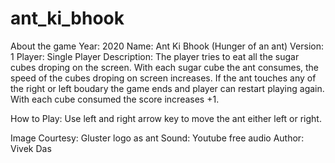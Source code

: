 # ant_ki_bhook

About the game
Year: 2020
Name: Ant Ki Bhook (Hunger of an ant)
Version: 1
Player: Single Player
Description:
    The player tries to eat all the sugar cubes droping on the screen.
    With each sugar cube the ant consumes, the speed of the cubes droping
    on screen increases.
    If the ant touches any of the right or left boudary the game ends and 
    player can restart playing again.
    With each cube consumed the score increases +1.
    
How to Play:
    Use left and right arrow key to move the ant either left or right.

Image Courtesy: Gluster logo as ant
Sound: Youtube free audio
Author: Vivek Das
